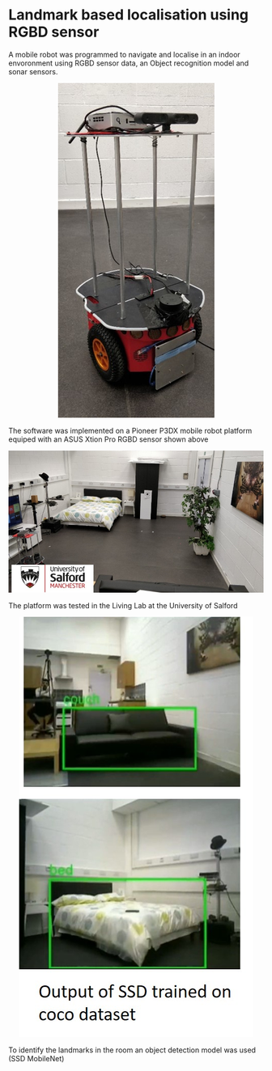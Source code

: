 # Landmark based localisation using RGBD sensor

A mobile robot was programmed to navigate and localise in an indoor envoronment using RGBD sensor data, an Object recognition model and sonar sensors. 

<p align="center"> 
<img src="/img/img1.jpg">
</p> 
The software was implemented on a Pioneer P3DX mobile robot platform equiped with an ASUS Xtion Pro RGBD sensor shown above

<p align="center"> 
<img src="/img/img2.jpg">
</p> 
The platform was tested in the Living Lab at the University of Salford

<p align="center"> 
<img src="/img/img3.jpg">
</p> 
To identify the landmarks in the room an object detection model was used (SSD MobileNet)
